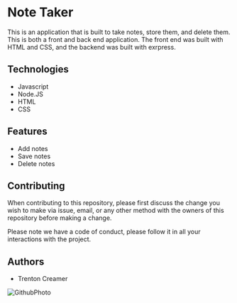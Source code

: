 # Note Taker

This is an application that is built to take notes, store them, and delete them. This is both a front and back end application. The front end was built with HTML and CSS, and the backend was built with exrpress.

## Technologies

- Javascript
- Node.JS
- HTML
- CSS

## Features

- Add notes
- Save notes
- Delete notes

## Contributing

When contributing to this repository, please first discuss the change you wish to make via issue, email, or any other method with the owners of this repository before making a change.

Please note we have a code of conduct, please follow it in all your interactions with the project.

## Authors

- Trenton Creamer

![GithubPhoto](https://avatars1.githubusercontent.com/u/39892545?s=400&u=6810702f8f922e131feb75c580052ba06da1e0f9&v=4)
